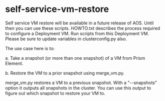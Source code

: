 # self-service-vm-restore

Self service VM restore will be available in a future release of AOS. Until then you can use these scripts.
HOWTO.txt describes the process required to configure a Deployment VM. Run scripts from this Deployment VM.
Please be sure to update variables in clusterconfig.py also.

The use case here is to:

a. Take a snapshot (or more than one snapshot) of a VM from Prism Element.

b. Restore the VM to a prior snapshot using merge_vm.py.

merge_vm.py restores a VM to a previous snapshot. With a "--snapshots" option it outputs all snapshots in the cluster. You can use this output to figure out which snapshot to restore your VM to.


